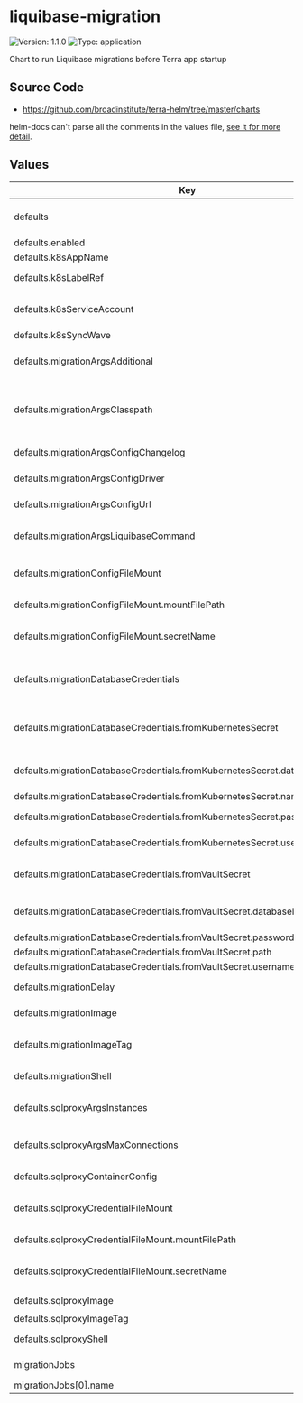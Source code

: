 # liquibase-migration

![Version: 1.1.0](https://img.shields.io/badge/Version-1.1.0-informational?style=flat-square) ![Type: application](https://img.shields.io/badge/Type-application-informational?style=flat-square)

Chart to run Liquibase migrations before Terra app startup

## Source Code

* <https://github.com/broadinstitute/terra-helm/tree/master/charts>

helm-docs can't parse all the comments in the values file, [see it for more detail](./values.yaml).

## Values

| Key | Type | Default | Description |
|-----|------|---------|-------------|
| defaults | object | See sub-keys | Baseline config merged under each migrationJobs one to form the full configuration for that particular migration |
| defaults.enabled | bool | `false` | Whether to enable migrations by default |
| defaults.k8sAppName | string | `nil` | Name of the application being deployed |
| defaults.k8sLabelRef | string | `nil` | Template reference to use to obtain resource labels, set to empty to disable |
| defaults.k8sServiceAccount | string | `nil` | App's Kubernetes service account (selective sync may be necessary if the KSA isn't applied before k8sSyncWave) |
| defaults.k8sSyncWave | string | `"-1"` | (string) Argo CD wave to apply resources in |
| defaults.migrationArgsAdditional | string | `nil` | Optional arbitrary additional arguments to be passed, from https://docs.liquibase.com/commands/home.html |
| defaults.migrationArgsClasspath | list | `nil` | Java classpath location(s) containing Liquibase, JDBC driver, any packaged changelogs, and all dependencies; if the app is packaged then its `.jar` is sufficient (CLI argument wrapped in double quotes, bash expansion allowed) |
| defaults.migrationArgsConfigChangelog | string | `nil` | Java classpath location of the Liquibase changelog file, expanded by migrationShell |
| defaults.migrationArgsConfigDriver | string | `nil` | Java class name of the JDBC driver to use, expanded by migrationShell |
| defaults.migrationArgsConfigUrl | string | `nil` | JDBC URL of the database, expanded by migrationShell |
| defaults.migrationArgsLiquibaseCommand | string | `"update"` | If the Kubernetes job should always succeed regardless of the Liquibase command's exit status |
| defaults.migrationConfigFileMount | object | With the secret name omitted, no configuration file will be mounted or passed | Controls for mounting and passing a Liquibase.properties file (necessary unless all other migrationConfigArgs* values passed) |
| defaults.migrationConfigFileMount.mountFilePath | string | `"/etc/liquibase.properties"` | The full mount path of the file, ending with the file itself |
| defaults.migrationConfigFileMount.secretName | string | `nil` | The exact name of a Kubernetes secret containing the desired file under a file-named key |
| defaults.migrationDatabaseCredentials | object | None | Controls for setting up database authentication, one sub-object must be provided; fromKubernetesSecret takes precedence if provided |
| defaults.migrationDatabaseCredentials.fromKubernetesSecret | object | With the secret name omitted, no existing Kubernetes secret will be accessed | Use an existing Kubernetes secret for credentials directly |
| defaults.migrationDatabaseCredentials.fromKubernetesSecret.databaseNameKey | string | `nil` | Optional key of a database name in the Kubernetes secret, available as $DB_NAME in the migration container |
| defaults.migrationDatabaseCredentials.fromKubernetesSecret.name | string | `nil` | Name of the existing Kubernetes secret to use |
| defaults.migrationDatabaseCredentials.fromKubernetesSecret.passwordKey | string | `nil` | Key of the password within the Kubernetes secret |
| defaults.migrationDatabaseCredentials.fromKubernetesSecret.usernameKey | string | `nil` | Key of the username within the Kubernetes secret |
| defaults.migrationDatabaseCredentials.fromVaultSecret | object | With the Vault secret path omitted, no Vault secret will be accessed | Create a Kubernetes secret via secrets-manager from a Vault secret |
| defaults.migrationDatabaseCredentials.fromVaultSecret.databaseNameKey | string | `nil` | Optional key of a database name in the Vault secret, available as $DB_NAME in the migration container |
| defaults.migrationDatabaseCredentials.fromVaultSecret.passwordKey | string | `nil` | Key of the password within the Vault secret |
| defaults.migrationDatabaseCredentials.fromVaultSecret.path | string | `nil` | Path of the existing Vault secret to use |
| defaults.migrationDatabaseCredentials.fromVaultSecret.usernameKey | string | `nil` | Key of the username within the Vault secret |
| defaults.migrationDelay | string | `"15s"` | Time to wait before attempting to start Liquibase, to allow proxy to boot |
| defaults.migrationImage | string | `nil` | Image to use for the migration, usually the application image with bundled Liquibase |
| defaults.migrationImageTag | string | `nil` | Image tag to use for the migration image; **warning** that setting this can cause inconsistent migrations (default recommended) |
| defaults.migrationShell | list | `["bash","-c"]` | Docker command directive to invoke a shell in the container, to expand migrationArgs* values |
| defaults.sqlproxyArgsInstances | string | Mimics behavior of legacy broadinstitute/cloudsqlproxy image | Instances argument passed to the proxy executable, expanded by proxyShell |
| defaults.sqlproxyArgsMaxConnections | string | Mimics behavior of legacy broadinstitute/cloudsqlproxy image | Max connections argument passed to the proxy executable, expanded by proxyShell |
| defaults.sqlproxyContainerConfig | object | `nil` | Extra configuration applied directly to the proxy container (useful for env or envFrom directives) |
| defaults.sqlproxyCredentialFileMount | object | With the secret name omitted, no credentials file will be mounted or passed | Controls for mounting and passing a credentials file (necessary unless Workload Identity or another mechanism configured) |
| defaults.sqlproxyCredentialFileMount.mountFilePath | string | `"/etc/sqlproxy-service-account.json"` | The full mount path of the file, ending with the file itself |
| defaults.sqlproxyCredentialFileMount.secretName | string | `nil` | The exact name of a Kubernetes secret containing the desired file under a file-named key |
| defaults.sqlproxyImage | string | `"gcr.io/cloudsql-docker/gce-proxy"` | Image to use for the Cloud SQL Proxy |
| defaults.sqlproxyImageTag | string | `"1.25.0-alpine"` | Image tag to use for the Cloud SQL Proxy |
| defaults.sqlproxyShell | list | `["sh","-c"]` | Docker command directive to invoke a shell in the container, to expand proxyArgs* values |
| migrationJobs | list | None by default, one entry here required per migration | Specific migrations to run; each config merged over the defaults to form the full configuration |
| migrationJobs[0].name | string | `nil` | Required name of this specific migration |
